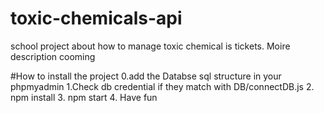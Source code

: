 # toxic-chemicals-api
school project about how to manage toxic chemical is tickets. Moire description cooming 

#How to install the project
0.add the Databse sql structure in your phpmyadmin
1.Check db credential if they match with  DB/connectDB.js 
2. npm install
3. npm start
4. Have fun 
